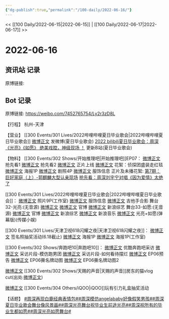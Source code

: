 ```yaml
---
{"dg-publish":true,"permalink":"/100-daily/2022-06-16/"}
---
```



<< [[100 Daily/2022-06-15\|2022-06-15]] | [[100 Daily/2022-06-17\|2022-06-17]] >>

# 2022-06-16

## 资讯站 记录

原博链接:

## Bot 记录

原博链接: https://weibo.com/7452765754/Ly2r3zD8L

【行程】
杭州-天津

【营业】
[[300 Events/301 Lives/2022哔哩哔哩夏日毕业歌会\|2022哔哩哔哩夏日毕业歌会]]
[微博正文](https://weibo.com/1736988591/Ly264umjV) 发微博(夏日毕业歌会)
[2022 bilibili夏日毕业歌会：周深《光亮》《如愿》 绝美戏腔，神级现场 ！](https://weibo.cn/sinaurl?u=https%3A%2F%2Fwww.bilibili.com%2Fbangumi%2Fplay%2Fep516463%2F) 更新B站(夏日毕业歌会)

【物料】
[[300 Events/302 Shows/开始推理吧\|开始推理吧]]EP07：
[微博正文](https://weibo.com/2162247381/LxNNFFyGc) 抢先看1
[微博正文](https://weibo.com/2162247381/LxNOWl5yo) 抢先看2
[微博正文](https://weibo.com/2162247381/Ly0he7wlA) 正片上线
[微博正文](https://weibo.com/2162247381/LxXh1kuFz) 花絮：侦探团盛装走红毯
[微博正文](https://weibo.com/2162247381/LxXevjjHM) 海报1P
[微博正文](https://weibo.com/2162247381/LxXoibnin) 剧照4P
[微博正文](https://weibo.com/7710473200/LxYlA6Gqy) 服饰信息
正片及未播花絮:
[第7期：巨好家庭（上）-郭麒麟大型认亲现场](https://weibo.cn/sinaurl?u=https%3A%2F%2Fm.v.qq.com%2Fplay.html%3Fcid%3Dmzc002003hn3xbd%26vid%3Dr0043wl1skd%26ptag%3Dv_qq_com%2523v.play.adaptor%25233%26n_version%3D2021)
[抢先看：周深刘宇宁对唱《因为爱情》太绝了](https://weibo.cn/sinaurl?u=https%3A%2F%2Fm.v.qq.com%2Fx%2Fm%2Fplay%3Fcid%3Dmzc002003hn3xbd%26vid%3Dp0043s12rvk%26ptag%3Dv_qq_com%2523v.play.adaptor%25233)

[[300 Events/301 Lives/2022哔哩哔哩夏日毕业歌会\|2022哔哩哔哩夏日毕业歌会]]：
[微博正文](https://weibo.com/7478855230/Ly14yu8dU) 照片9P(工作室)
[微博正文](https://m.weibo.cn/7710473200/4781123177547149) 服饰信息
[微博正文](https://m.weibo.cn/6083110602/4781125552052467) 吉他手合影
舞台32-光亮:(无音源)
[微博正文](https://weibo.com/1736988591/Ly264umjV)
[微博正文](https://weibo.com/6744306402/Ly1bIhKxi) 官博
[微博正文](https://weibo.com/1878335471/Ly1dAdhGi) 新浪综艺
舞台33-如愿:(无音源)
[微博正文](https://weibo.com/6744306402/Ly1dKdSjh) 官博
[微博正文](https://weibo.com/1878335471/Ly1f4Fkae) 新浪综艺
[微博正文](https://weibo.com/1266269835/Ly1hv70tk) 新浪音乐
[微博正文](https://weibo.com/2116890350/Ly1kJ5tCg) 光亮+如愿(弹幕版)(传媒小娱)

[[300 Events/301 Lives/天津卫视618闪耀之夜\|天津卫视618闪耀之夜]]：
[微博正文](https://weibo.com/1905859287/LxX8384Zc) 签名照抽奖活动(6.18截止)
[微博正文](https://weibo.com/1905859287/LxXpveEsd) 海报1P
[微博正文](https://weibo.com/7478855230/LxXk1u0Tb) 海报1P(工作室)

[[300 Events/302 Shows/奔跑吧10\|奔跑吧10]]：
[微博正文](https://weibo.com/1642904381/LxXuny1xI) 优酷奔跑吧采访
[微博正文](https://weibo.com/1642904381/LxXwp5XHk) 采访片段-模仿跑男团
[微博正文](https://weibo.com/1642904381/LxXyr25Mn) 采访片段-如何看待摆烂
[微博正文](https://weibo.com/5242381821/LxXgegjdx) EP06预告
[微博正文](https://weibo.com/5242381821/LxXBN2z8p) EP06撕名牌动图
[微博正文](https://weibo.com/5242381821/LxXEema1e) EP06撕名牌动图2

[微博正文](https://weibo.com/6466290670/LxYT0FiJy) [[300 Events/302 Shows/天赐的声音\|天赐的声音]]房东的猫vlog cut(出处:[微博正文](https://weibo.com/3908615569/LuEMGwsOR))

[微博正文](https://weibo.com/6960161079/LxXee6ExA) [[300 Events/304 Others/iQOO\|iQOO]]玩有引力礼盒抽奖活动

【话题】
[#周深再现白鹿经典表情包#](https://s.weibo.com/weibo?q=%23%E5%91%A8%E6%B7%B1%E5%86%8D%E7%8E%B0%E7%99%BD%E9%B9%BF%E7%BB%8F%E5%85%B8%E8%A1%A8%E6%83%85%E5%8C%85%23)[#周深模仿angelababy好像假笑男孩#](https://s.weibo.com/weibo?q=%23%E5%91%A8%E6%B7%B1%E6%A8%A1%E4%BB%BFangelababy%E5%A5%BD%E5%83%8F%E5%81%87%E7%AC%91%E7%94%B7%E5%AD%A9%23)[#周深夏日毕业歌会舞台像风景画#](https://s.weibo.com/weibo?q=%23%E5%91%A8%E6%B7%B1%E5%A4%8F%E6%97%A5%E6%AF%95%E4%B8%9A%E6%AD%8C%E4%BC%9A%E8%88%9E%E5%8F%B0%E5%83%8F%E9%A3%8E%E6%99%AF%E7%94%BB%23)[#周深光亮舞台祝毕业生前途光亮#](https://s.weibo.com/weibo?q=%23%E5%91%A8%E6%B7%B1%E5%85%89%E4%BA%AE%E8%88%9E%E5%8F%B0%E7%A5%9D%E6%AF%95%E4%B8%9A%E7%94%9F%E5%89%8D%E9%80%94%E5%85%89%E4%BA%AE%23)[#周深祝所有的毕业生都如愿#](https://s.weibo.com/weibo?q=%23%E5%91%A8%E6%B7%B1%E7%A5%9D%E6%89%80%E6%9C%89%E7%9A%84%E6%AF%95%E4%B8%9A%E7%94%9F%E9%83%BD%E5%A6%82%E6%84%BF%23)[#周深光亮如愿舞台#](https://s.weibo.com/weibo?q=%23%E5%91%A8%E6%B7%B1%E5%85%89%E4%BA%AE%E5%A6%82%E6%84%BF%E8%88%9E%E5%8F%B0%23)
